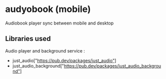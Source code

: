 # audyobook (mobile)

Audiobook player sync between mobile and desktop

## Libraries used

Audio player and background service :
- just_audio["https://pub.dev/packages/just_audio"]
- just_audio_background["https://pub.dev/packages/just_audio_background"]


